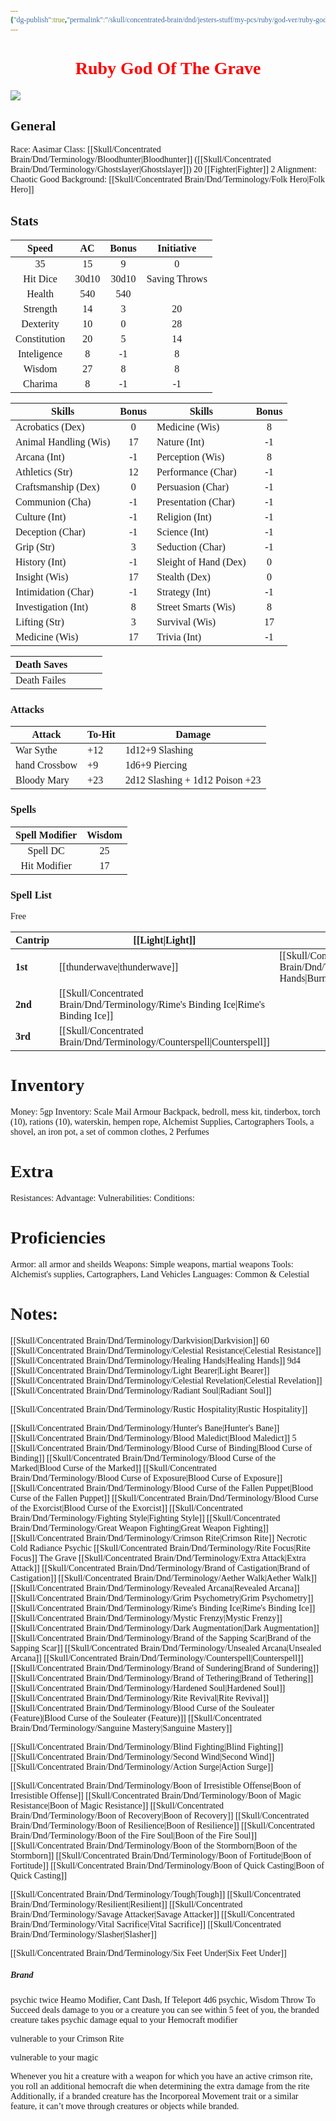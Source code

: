 ```yaml
---
{"dg-publish":true,"permalink":"/skull/concentrated-brain/dnd/jesters-stuff/my-pcs/ruby/god-ver/ruby-god-of-the-grave/","tags":["Tagless"],"noteIcon":""}
---
```


<style id="Force_Custom_Fonts" type="text/css">@font-face{font-style:normal;font-family:"Merriweather";src:local("Merriweather")}@font-face{font-style:bolder;font-family:"Merriweather";src:local("Merriweather")}@font-face{font-style:normal;font-family:"Merriweather";src:local("Merriweather");unicode-range:U+0-FF,U+2E80-9FFF,U+F900-FAFF,U+FE30-FE4F,U+20000-2FA1F}@font-face{font-style:bolder;font-family:"Merriweather";src:local("Merriweather");unicode-range:U+0-FF,U+2E80-9FFF,U+F900-FAFF,U+FE30-FE4F,U+20000-2FA1F}@font-face{font-style:normal;font-family:"Merriweather";src:local("Merriweather");unicode-range:U+0-FF}@font-face{font-style:bolder;font-family:"Merriweather";src:local("Merriweather");unicode-range:U+0-FF}:not(pre):not(code):not(textarea):not(tt):not(kbd):not(samp):not(var){font-family:"Merriweather"!important}pre,code,textarea,tt,kbd,samp,var{font-family:monospace!important}pre *,code *,textarea *,tt *,kbd *,samp *,var *{font-family:monospace!important}</style>


# <center><span style="color:#FF0000">Ruby God Of The Grave</span></center>
![](https://i.imgur.com/Hql7vwe.jpeg)





## General
 Race:  Aasimar
 Class: [[Skull/Concentrated Brain/Dnd/Terminology/Bloodhunter\|Bloodhunter]] ([[Skull/Concentrated Brain/Dnd/Terminology/Ghostslayer\|Ghostslayer]]) 20 [[Fighter\|Fighter]] 2
 Alignment: Chaotic Good
 Background: [[Skull/Concentrated Brain/Dnd/Terminology/Folk Hero\|Folk Hero]]


## Stats

|    Speed     |  AC   | Bonus |  Initiative   |
| :----------: | :---: | :---: | :-----------: |
|      35      |  15   |   9   |       0       |
|   Hit Dice   | 30d10 | 30d10 | Saving Throws |
|    Health    |  540  |  540  |               |
|   Strength   |  14   |   3   |      20       |
|  Dexterity   |  10   |   0   |      28       |
| Constitution |  20   |   5   |      14       |
| Inteligence  |   8   |  -1   |       8       |
|    Wisdom    |  27   |   8   |       8       |
|   Charima    |   8   |  -1   |      -1       |

| Skills                | Bonus | Skills                | Bonus |
| --------------------- | :---: | --------------------- | :---: |
| Acrobatics (Dex)      |   0   | Medicine (Wis)        |   8   |
| Animal Handling (Wis) |  17   | Nature (Int)          |  -1   |
| Arcana (Int)          |  -1   | Perception (Wis)      |   8   |
| Athletics (Str)       |  12   | Performance (Char)    |  -1   |
| Craftsmanship (Dex)   |   0   | Persuasion (Char)     |  -1   |
| Communion (Cha)       |  -1   | Presentation (Char)   |  -1   |
| Culture (Int)         |  -1   | Religion (Int)        |  -1   |
| Deception (Char)      |  -1   | Science (Int)         |  -1   |
| Grip (Str)            |   3   | Seduction (Char)      |  -1   |
| History (Int)         |  -1   | Sleight of Hand (Dex) |   0   |
| Insight (Wis)         |  17   | Stealth (Dex)         |   0   |
| Intimidation (Char)   |  -1   | Strategy (Int)        |  -1   |
| Investigation (Int)   |   8   | Street Smarts (Wis)   |   8   |
| Lifting (Str)         |   3   | Survival (Wis)        |  17   |
| Medicine (Wis)        |  17   | Trivia (Int)          |  -1   |

| Death Saves  |     |     |     |
| ------------ | --- | --- | --- |
| Death Failes |     |     |     |
### Attacks

| Attack        | To-Hit | Damage                          |
| ------------- | ------ | ------------------------------- |
| War Sythe     | +12    | 1d12+9 Slashing                 |
| hand Crossbow | +9     | 1d6+9 Piercing                  |
| Bloody Mary   | +23    | 2d12 Slashing + 1d12 Poison +23 |
 ### Spells

| Spell Modifier | Wisdom |
| :------------: | :----: |
|    Spell DC    |   25   |
|  Hit Modifier  |   17   |
### Spell List

Free

| **Cantrip** | [[Light\|Light]]              |                   |
| ----------- | ---------------------- | ----------------- |
| **1st**     | [[thunderwave\|thunderwave]]        | [[Skull/Concentrated Brain/Dnd/Terminology/Burning Hands\|Burning Hands]] |
| **2nd**     | [[Skull/Concentrated Brain/Dnd/Terminology/Rime's Binding Ice\|Rime's Binding Ice]] |                   |
| **3rd**     | [[Skull/Concentrated Brain/Dnd/Terminology/Counterspell\|Counterspell]]       |                   |


# Inventory

Money: 5gp
Inventory:  Scale Mail Armour
Backpack, bedroll, mess kit, tinderbox, torch (10), rations (10), waterskin, hempen rope, Alchemist Supplies, Cartographers Tools, a shovel, an iron pot, a set of common clothes, 2 Perfumes

# Extra
Resistances: 
Advantage: 
Vulnerabilities: 
Conditions: 
  

# Proficiencies
		
Armor:  all armor and sheilds
Weapons: Simple weapons, martial weapons
Tools: Alchemist's supplies, Cartographers, Land Vehicles
Languages: Common & Celestial
	 
# Notes: 

[[Skull/Concentrated Brain/Dnd/Terminology/Darkvision\|Darkvision]] 60
[[Skull/Concentrated Brain/Dnd/Terminology/Celestial Resistance\|Celestial Resistance]]
[[Skull/Concentrated Brain/Dnd/Terminology/Healing Hands\|Healing Hands]] 9d4
[[Skull/Concentrated Brain/Dnd/Terminology/Light Bearer\|Light Bearer]]
[[Skull/Concentrated Brain/Dnd/Terminology/Celestial Revelation\|Celestial Revelation]]
    [[Skull/Concentrated Brain/Dnd/Terminology/Radiant Soul\|Radiant Soul]]

[[Skull/Concentrated Brain/Dnd/Terminology/Rustic Hospitality\|Rustic Hospitality]]

[[Skull/Concentrated Brain/Dnd/Terminology/Hunter's Bane\|Hunter's Bane]]
[[Skull/Concentrated Brain/Dnd/Terminology/Blood Maledict\|Blood Maledict]] 5
    [[Skull/Concentrated Brain/Dnd/Terminology/Blood Curse of Binding\|Blood Curse of Binding]]
    [[Skull/Concentrated Brain/Dnd/Terminology/Blood Curse of the Marked\|Blood Curse of the Marked]]
    [[Skull/Concentrated Brain/Dnd/Terminology/Blood Curse of Exposure\|Blood Curse of Exposure]]
    [[Skull/Concentrated Brain/Dnd/Terminology/Blood Curse of the Fallen Puppet\|Blood Curse of the Fallen Puppet]]
    [[Skull/Concentrated Brain/Dnd/Terminology/Blood Curse of the Exorcist\|Blood Curse of the Exorcist]]
[[Skull/Concentrated Brain/Dnd/Terminology/Fighting Style\|Fighting Style]]
    [[Skull/Concentrated Brain/Dnd/Terminology/Great Weapon Fighting\|Great Weapon Fighting]]
[[Skull/Concentrated Brain/Dnd/Terminology/Crimson Rite\|Crimson Rite]]
     Necrotic
     Cold
     Radiance
     Psychic
[[Skull/Concentrated Brain/Dnd/Terminology/Rite Focus\|Rite Focus]]
        The Grave
[[Skull/Concentrated Brain/Dnd/Terminology/Extra Attack\|Extra Attack]]
[[Skull/Concentrated Brain/Dnd/Terminology/Brand of Castigation\|Brand of Castigation]]
[[Skull/Concentrated Brain/Dnd/Terminology/Aether Walk\|Aether Walk]]
[[Skull/Concentrated Brain/Dnd/Terminology/Revealed Arcana\|Revealed Arcana]]
[[Skull/Concentrated Brain/Dnd/Terminology/Grim Psychometry\|Grim Psychometry]]
[[Skull/Concentrated Brain/Dnd/Terminology/Rime's Binding Ice\|Rime's Binding Ice]]
[[Skull/Concentrated Brain/Dnd/Terminology/Mystic Frenzy\|Mystic Frenzy]]
[[Skull/Concentrated Brain/Dnd/Terminology/Dark Augmentation\|Dark Augmentation]]
[[Skull/Concentrated Brain/Dnd/Terminology/Brand of the Sapping Scar\|Brand of the Sapping Scar]]
[[Skull/Concentrated Brain/Dnd/Terminology/Unsealed Arcana\|Unsealed Arcana]]
[[Skull/Concentrated Brain/Dnd/Terminology/Counterspell\|Counterspell]]
[[Skull/Concentrated Brain/Dnd/Terminology/Brand of Sundering\|Brand of Sundering]]
[[Skull/Concentrated Brain/Dnd/Terminology/Brand of Tethering\|Brand of Tethering]]
[[Skull/Concentrated Brain/Dnd/Terminology/Hardened Soul\|Hardened Soul]]
[[Skull/Concentrated Brain/Dnd/Terminology/Rite Revival\|Rite Revival]]
	[[Skull/Concentrated Brain/Dnd/Terminology/Blood Curse of the Souleater (Feature)\|Blood Curse of the Souleater (Feature)]]
[[Skull/Concentrated Brain/Dnd/Terminology/Sanguine Mastery\|Sanguine Mastery]]

[[Skull/Concentrated Brain/Dnd/Terminology/Blind Fighting\|Blind Fighting]]
[[Skull/Concentrated Brain/Dnd/Terminology/Second Wind\|Second Wind]]
[[Skull/Concentrated Brain/Dnd/Terminology/Action Surge\|Action Surge]]

[[Skull/Concentrated Brain/Dnd/Terminology/Boon of Irresistible Offense\|Boon of Irresistible Offense]]
[[Skull/Concentrated Brain/Dnd/Terminology/Boon of Magic Resistance\|Boon of Magic Resistance]]
[[Skull/Concentrated Brain/Dnd/Terminology/Boon of Recovery\|Boon of Recovery]]
[[Skull/Concentrated Brain/Dnd/Terminology/Boon of Resilience\|Boon of Resilience]]
[[Skull/Concentrated Brain/Dnd/Terminology/Boon of the Fire Soul\|Boon of the Fire Soul]]
[[Skull/Concentrated Brain/Dnd/Terminology/Boon of the Stormborn\|Boon of the Stormborn]]
[[Skull/Concentrated Brain/Dnd/Terminology/Boon of Fortitude\|Boon of Fortitude]]
[[Skull/Concentrated Brain/Dnd/Terminology/Boon of Quick Casting\|Boon of Quick Casting]]

[[Skull/Concentrated Brain/Dnd/Terminology/Tough\|Tough]]
[[Skull/Concentrated Brain/Dnd/Terminology/Resilient\|Resilient]]
[[Skull/Concentrated Brain/Dnd/Terminology/Savage Attacker\|Savage Attacker]]
[[Skull/Concentrated Brain/Dnd/Terminology/Vital Sacrifice\|Vital Sacrifice]]
[[Skull/Concentrated Brain/Dnd/Terminology/Slasher\|Slasher]]

[[Skull/Concentrated Brain/Dnd/Terminology/Six Feet Under\|Six Feet Under]]



##### Brand 

psychic twice Heamo Modifier, Cant Dash, If Teleport 4d6 psychic, Wisdom Throw To Succeed
deals damage to you or a creature you can see within 5 feet of you, the branded creature takes psychic damage equal to your Hemocraft modifier

vulnerable to your Crimson Rite 

vulnerable to your magic

 Whenever you hit a creature with a weapon for which you have an active crimson rite, you roll an additional hemocraft die when determining the extra damage from the rite
Additionally, if a branded creature has the Incorporeal Movement trait or a similar feature, it can’t move through creatures or objects while branded.